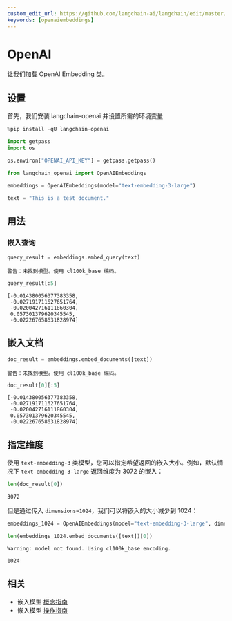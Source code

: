 ```yaml
---
custom_edit_url: https://github.com/langchain-ai/langchain/edit/master/docs/docs/integrations/text_embedding/openai.ipynb
keywords: [openaiembeddings]
---
```


# OpenAI

让我们加载 OpenAI Embedding 类。

## 设置

首先，我们安装 langchain-openai 并设置所需的环境变量


```python
%pip install -qU langchain-openai
```


```python
import getpass
import os

os.environ["OPENAI_API_KEY"] = getpass.getpass()
```


```python
from langchain_openai import OpenAIEmbeddings
```


```python
embeddings = OpenAIEmbeddings(model="text-embedding-3-large")
```


```python
text = "This is a test document."
```

## 用法

### 嵌入查询


```python
query_result = embeddings.embed_query(text)
```
```output
警告：未找到模型。使用 cl100k_base 编码。
```

```python
query_result[:5]
```



```output
[-0.014380056377383358,
 -0.027191711627651764,
 -0.020042716111860304,
 0.057301379620345545,
 -0.022267658631828974]
```

## 嵌入文档


```python
doc_result = embeddings.embed_documents([text])
```
```output
警告：未找到模型。使用 cl100k_base 编码。
```

```python
doc_result[0][:5]
```



```output
[-0.014380056377383358,
 -0.027191711627651764,
 -0.020042716111860304,
 0.057301379620345545,
 -0.022267658631828974]
```

## 指定维度

使用 `text-embedding-3` 类模型，您可以指定希望返回的嵌入大小。例如，默认情况下 `text-embedding-3-large` 返回维度为 3072 的嵌入：


```python
len(doc_result[0])
```



```output
3072
```


但是通过传入 `dimensions=1024`，我们可以将嵌入的大小减少到 1024：


```python
embeddings_1024 = OpenAIEmbeddings(model="text-embedding-3-large", dimensions=1024)
```


```python
len(embeddings_1024.embed_documents([text])[0])
```
```output
Warning: model not found. Using cl100k_base encoding.
```


```output
1024
```

## 相关

- 嵌入模型 [概念指南](/docs/concepts/#embedding-models)
- 嵌入模型 [操作指南](/docs/how_to/#embedding-models)